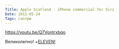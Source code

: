 ```yaml
---
Title: Apple Scotland - iPhone commercial for Siri
Date: 2012-05-24
Tags: саптрю
---
```


https://youtu.be/Q7Vontrxbqo

Великолепно! +[ELEVEN!](https://www.youtube.com/watch?v=TqAu-DDlINs)